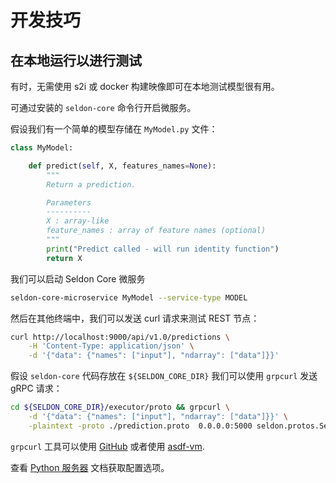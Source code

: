 # 开发技巧


## 在本地运行以进行测试

有时，无需使用 s2i 或 docker 构建映像即可在本地测试模型很有用。

可通过安装的 `seldon-core` 命令行开启微服务。

假设我们有一个简单的模型存储在 `MyModel.py` 文件：
```python
class MyModel:

    def predict(self, X, features_names=None):
        """
        Return a prediction.

        Parameters
        ----------
        X : array-like
        feature_names : array of feature names (optional)
        """
        print("Predict called - will run identity function")
        return X
```

我们可以启动 Seldon Core 微服务
```bash
seldon-core-microservice MyModel --service-type MODEL
```

然后在其他终端中，我们可以发送 curl 请求来测试 REST 节点：
```bash
curl http://localhost:9000/api/v1.0/predictions \
    -H 'Content-Type: application/json' \
    -d '{"data": {"names": ["input"], "ndarray": ["data"]}}'
```


假设 `seldon-core` 代码存放在 `${SELDON_CORE_DIR}` 我们可以使用 `grpcurl` 发送 gRPC 请求：
```bash
cd ${SELDON_CORE_DIR}/executor/proto && grpcurl \
    -d '{"data": {"names": ["input"], "ndarray": ["data"]}}' \
    -plaintext -proto ./prediction.proto  0.0.0.0:5000 seldon.protos.Seldon/Predict
```

`grpcurl` 工具可以使用 [GitHub](https://github.com/fullstorydev/grpcurl) 或者使用 [asdf-vm](https://github.com/asdf-vm/asdf-plugins).

查看 [Python 服务器](./python_server.html#configuration) 文档获取配置选项。
